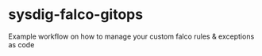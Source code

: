 # sysdig-falco-gitops
Example workflow on how to manage your custom falco rules &amp; exceptions as code
